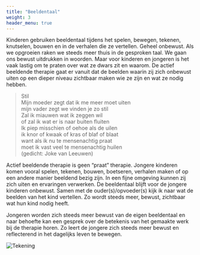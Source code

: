 ```yaml
---
title: "Beeldentaal"
weight: 3
header_menu: true
---
```


Kinderen gebruiken beeldentaal tijdens het spelen, bewegen, tekenen, knutselen, bouwen en in de verhalen die ze vertellen. Geheel onbewust. Als we opgroeien raken we steeds meer thuis in de gesproken taal. We gaan ons bewust uitdrukken in woorden. Maar voor kinderen en jongeren is het vaak lastig om te praten over wat ze dwars zit en waarom. De actief beeldende therapie gaat er vanuit dat de beelden waarin zij zich onbewust uiten op een dieper niveau zichtbaar maken wie ze zijn en wat ze nodig hebben.

> Stil  
> Mijn moeder zegt dat ik me meer moet uiten  
> mijn vader zegt we vinden je zo stil  
> Zal ik miauwen wat ik zeggen wil  
> of zal ik wat er is naar buiten fluiten  
> Ik piep misschien of oehoe als de uilen  
> ik knor of kwaak of kras of blaf of blaat  
> want als ik nu te mensenachtig praat  
> moet ik vast veel te mensenachtig huilen  
> (gedicht: Joke van Leeuwen)

Actief beeldende therapie is geen “praat” therapie. Jongere kinderen komen vooral spelen, tekenen, bouwen, boetseren, verhalen maken of op een andere manier beeldend bezig zijn. In een fijne omgeving kunnen zij zich uiten en ervaringen verwerken. De beeldentaal blijft voor de jongere kinderen onbewust. Samen met de ouder(s)/opvoeder(s) kijk ik naar wat de beelden van het kind vertellen. Zo wordt steeds meer, bewust, zichtbaar wat hun kind nodig heeft.

Jongeren worden zich steeds meer bewust van de eigen beeldentaal en naar behoefte kan een gesprek over de betekenis van het gemaakte werk bij de therapie horen. Zo leert de jongere zich steeds meer bewust en reflecterend in het dagelijks leven te bewegen.

![Tekening](images/tekening.jpeg)
